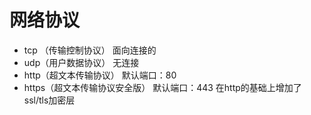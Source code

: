 # 网络协议
* tcp （传输控制协议）
面向连接的
* udp（用户数据协议）
无连接
* http（超文本传输协议）
默认端口：80
* https（超文本传输协议安全版）
默认端口：443
在http的基础上增加了ssl/tls加密层